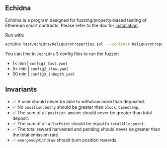 ## Echidna

Echidna is a program designed for fuzzing/property-based testing of Ethereum smart contracts. Please refer to the doc for [installation](https://github.com/crytic/echidna#installation).

Run with:

```sh
echidna test/echidna/ReliquaryProperties.sol  --contract ReliquaryProperties --config test/echidna/config1_fast.yaml
```

You can fine in `/echidna` 3 config files to run the fuzzer:

-   1< min | `config1_fast.yaml`
-   5< min | `config2_slow.yaml`
-   50 min | `config3_inDepth.yaml`

## Invariants

-   ✅ A user should never be able to withdraw more than deposited.
-   ✅ No `position.entry` should be greater than `block.timestamp`.
-   ✅ The sum of all `position.amount` should never be greater than total deposit.
-   ✅ The sum of all `allocPoint` should be equal to `totalAllocpoint`.
-   ✅ The total reward harvested and pending should never be greater than the total emission rate.
-   ✅ `emergencyWithdraw` should burn position rewards.
